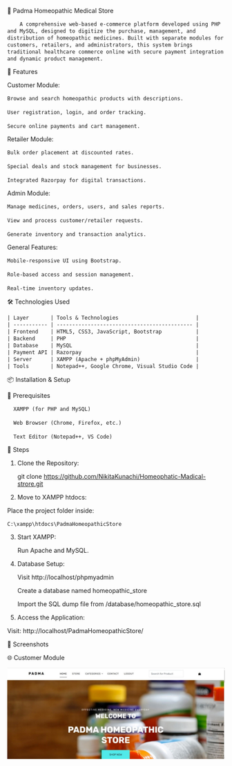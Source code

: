 🌿 Padma Homeopathic Medical Store

        A comprehensive web-based e-commerce platform developed using PHP and MySQL, designed to digitize the purchase, management, and distribution of homeopathic medicines. Built with separate modules for customers, retailers, and administrators, this system brings traditional healthcare commerce online with secure payment integration and dynamic product management.

🚀 Features

Customer Module:

    Browse and search homeopathic products with descriptions.
    
    User registration, login, and order tracking.
    
    Secure online payments and cart management.

Retailer Module:

    Bulk order placement at discounted rates.
    
    Special deals and stock management for businesses.
    
    Integrated Razorpay for digital transactions.

Admin Module:

    Manage medicines, orders, users, and sales reports.
    
    View and process customer/retailer requests.
    
    Generate inventory and transaction analytics.

General Features:

    Mobile-responsive UI using Bootstrap.
    
    Role-based access and session management.
    
    Real-time inventory updates.


🛠️ Technologies Used

    | Layer       | Tools & Technologies                         |
    | ----------- | -------------------------------------------- |
    | Frontend    | HTML5, CSS3, JavaScript, Bootstrap           |
    | Backend     | PHP                                          |
    | Database    | MySQL                                        |
    | Payment API | Razorpay                                     |
    | Server      | XAMPP (Apache + phpMyAdmin)                  |
    | Tools       | Notepad++, Google Chrome, Visual Studio Code |

📦 Installation & Setup

🧰 Prerequisites

      XAMPP (for PHP and MySQL)
      
      Web Browser (Chrome, Firefox, etc.)
      
      Text Editor (Notepad++, VS Code)

🔧 Steps

  1. Clone the Repository:

       git clone https://github.com/NikitaKunachi/Homeophatic-Madical-strore.git

2. Move to XAMPP htdocs:

  Place the project folder inside:

    C:\xampp\htdocs\PadmaHomeopathicStore
    
3. Start XAMPP:

    Run Apache and MySQL.

4. Database Setup:
   
    Visit http://localhost/phpmyadmin

    Create a database named homeopathic_store

    Import the SQL dump file from /database/homeopathic_store.sql

5. Access the Application:

  Visit:
      http://localhost/PadmaHomeopathicStore/

📸 Screenshots

🌐 Customer Module

![image_alt](https://github.com/NikitaKunachi/Homeophatic-Madical-strore/blob/9665392ef8b422d66600cab7e3ca961550ce06bb/readimages/cus%20home.jpg)


    

     




     

